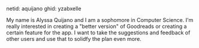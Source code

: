 netid: aquijano
ghid: yzabxelle

My name is Alyssa Quijano and I am a sophomore in Computer Science. I'm really interested in creating a 
"better version" of Goodreads or creating a certain feature for the app. I want to take the suggestions 
and feedback of other users and use that to solidfy the plan even more.